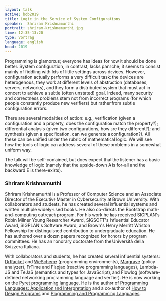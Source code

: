 ```yaml
---
layout: talk
active: bob2019
title: Logic in the Service of System Configurations
speaker:  Shriram Krishnamurthi
portrait: shriram-krishnamurthi.jpg
time: 12:35-13:20
type: Vortrag
language: english
head: 2019
---
```


Programming is glamorous; everyone has ideas for how it should be done
better. System configuration, in contrast, lacks panache; it seems to
consist mainly of fiddling with lots of little settings across
devices. However, configuration actually performs a very difficult
task: the devices are heterogenous, they work at different levels of
abstraction (databases, servers, networks), and they form a
distributed system that must act in concert to achieve a subtle (often
unstated) goal. Indeed, many security and correctness problems stem
not from incorrect programs (for which people constantly produce new
verifiers) but rather from subtle configuration errors.


There are several modalities of action: e.g., verification (given a
configuration and a property, does the configuration match the
property?); differential analysis (given two configurations, how are
they different?); and synthesis (given a specification, can we
generate a configuration?). All these can be unified under the rubric
of mathematical logic. We will see how the tools of logic can address
several of these problems in a somewhat uniform way.

The talk will be self-contained, but does expect that the listener has
a basic knowledge of logic (namely that the upside-down A is for-all
and the backward E is there-exists).

### Shriram Krishnamurthi

Shriram Krishnamurthi is a Professor of Computer Science and an
Associate Director of the Executive Master in Cybersecurity at Brown
University. With collaborators and students, he has created several
influential systems and written multiple widely-used books. He also
co-directs the Bootstrap math-and-computing outreach program. For his
work he has received SIGPLAN's Robin Milner Young Researcher Award,
SIGSOFT's Influential Educator Award, SIGPLAN's Software Award, and
Brown's Henry Merritt Wriston Fellowship for distinguished
contribution to undergraduate education. He has authored over a dozen
papers recognized for honors by program committees. He has an honorary
doctorate from the Università della Svizzera Italiana.

With collaborators and students, he has created several influential
systems: [DrRacket](http://racket-lang.org/) and
[WeScheme](https://www.wescheme.org/) (programming environments),
[Margrave](http://www.margrave-tool.org/) (policy analyzer), FrTime
and Flapjax (reactive programming languages), Lambda-JS and TeJaS
(semantics and types for JavaScript), and Flowlog (software-defined
networking programming language and verifier). He is now working on
the [Pyret programming language](https://www.pyret.org/). He is the
author of [Programming Languages: Application and Interpretation](http://www.plai.org/) and
a co-author of [How to Design Programs](http://htdp.org/) and [Programming and
Programming Languages](https://papl.cs.brown.edu/2018/).
